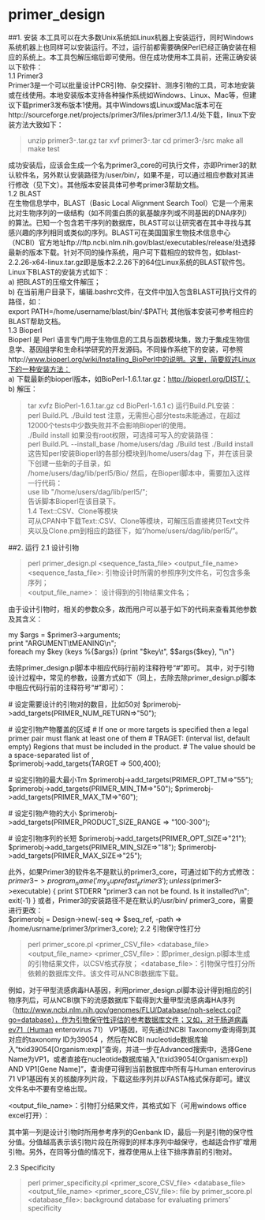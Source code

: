 primer_design
=============

##1.	安装
本工具可以在大多数Unix系统如Linux机器上安装运行，同时Windows系统机器上也同样可以安装运行。不过，运行前都需要确保Perl已经正确安装在相应的系统上。本工具包解压缩后即可使用。但在成功使用本工具前，还需正确安装以下软件：  
1.1	Primer3  
Primer3是一个可以批量设计PCR引物、杂交探针、测序引物的工具，可本地安装或在线使用。本地安装版本支持各种操作系统如Windows、Linux、Mac等，但建议下载primer3发布版本1使用。其中Windows或Linux或Mac版本可在http://sourceforge.net/projects/primer3/files/primer3/1.1.4/处下载，linux下安装方法大致如下：  

> unzip primer3-<release>.tar.gz
> tar xvf primer3-<release>.tar
> cd primer3-<release>/src
> make all
> make test

成功安装后，应该会生成一个名为primer3_core的可执行文件，亦即Primer3的默认软件名，另外默认安装路径为/user/bin/，如果不是，可以通过相应参数对其进行修改（见下文）。其他版本安装具体可参考primer3帮助文档。  
1.2	BLAST  
在生物信息学中，BLAST（Basic Local Alignment Search Tool）它是一个用来比对生物序列的一级结构（如不同蛋白质的氨基酸序列或不同基因的DNA序列）的算法。已知一个包含若干序列的数据库，BLAST可以让研究者在其中寻找与其感兴趣的序列相同或类似的序列。BLAST可在美国国家生物技术信息中心（NCBI）官方地址ftp://ftp.ncbi.nlm.nih.gov/blast/executables/release/处选择最新的版本下载。针对不同的操作系统，用户可下载相应的软件包，如blast-2.2.26-x64-linux.tar.gz即是版本2.2.26下的64位Linux系统的BLAST软件包。Linux下BLAST的安装方式如下：  
a)	把BLAST的压缩文件解压；  
b)	在当前用户目录下，编辑.bashrc文件，在文件中加入包含BLAST可执行文件的路径，如：  
export PATH=/home/username/blast/bin/:$PATH;
其他版本安装可参考相应的BLAST帮助文档。  
1.3	Bioperl  
Bioperl 是 Perl 语言专门用于生物信息的工具与函数模块集，致力于集成生物信息学、基因组学和生命科学研究的开发源码。不同操作系统下的安装，可参照http://www.bioperl.org/wiki/Installing_BioPerl中的说明。这里，简要叙述Linux下的一种安装方法：  
a)	下载最新的bioperl版本，如BioPerl-1.6.1.tar.gz：http://bioperl.org/DIST/；  
b)	解压：  
> tar xvfz BioPerl-1.6.1.tar.gz
> cd BioPerl-1.6.1
c)	运行Build.PL安装：  
> perl Build.PL
> ./Build test
注意，无需担心部分tests未能通过，在超过12000个tests中少数失败并不会影响Bioperl的使用。  
>./Build install
如果没有root权限，可选择可写入的安装路径：  
> perl Build.PL --install_base /home/users/dag
> ./Build test
> ./Build install
这告知perl安装Bioperl的各部分模块到/home/users/dag 下，并在该目录下创建一些新的子目录，如  
  		/home/users/dag/lib/perl5/Bio/
然后，在Bioperl脚本中，需要加入这样一行代码：  
use lib "/home/users/dag/lib/perl5/";  
告诉脚本Bioperl在该目录下。  
1.4	Text::CSV、Clone等模块  
可从CPAN中下载Text::CSV、Clone等模块，可解压后直接拷贝Text文件夹以及Clone.pm到相应的路径下，如“/home/users/dag/lib/perl5/”。

##2.	运行
2.1	设计引物  
> perl primer_design.pl <sequence_fasta_file> <output_file_name>  
<sequence_fasta_file>: 引物设计时所需的参照序列文件名，可包含多条序列；  
<output_file_name>： 设计得到的引物结果文件名；  

由于设计引物时，相关的参数众多，故而用户可以基于如下的代码来查看其他参数及其含义：  

my $args = $primer3->arguments;  
print "ARGUMENT\tMEANING\n";  
foreach my $key (keys %{$args}) {print "$key\t", $$args{$key}, "\n"}  

去除primer_design.pl脚本中相应代码行前的注释符号“#”即可。 
其中，对于引物设计过程中，常见的参数，设置方式如下（同上，去除去除primer_design.pl脚本中相应代码行前的注释符号“#”即可）： 

\# 设定需要设计的引物对的数目，比如50对
$primerobj->add_targets(PRIMER_NUM_RETURN=>"50"); 

\# 设定引物产物覆盖的区域
\# If one or more targets is specified then a legal primer pair must flank at least one of them
\# TRAGET: (interval list, default empty) Regions that must be included in the product. 
\# The value should be a space-separated list of <start>,<length>     
 $primerobj->add_targets(TARGET => 500,400); 

\# 设定引物的最大最小Tm
$primerobj->add_targets(PRIMER_OPT_TM=>"55");
$primerobj->add_targets(PRIMER_MIN_TM=>"50");
$primerobj->add_targets(PRIMER_MAX_TM=>"60");
	
\# 设定引物产物的大小
$primerobj->add_targets(PRIMER_PRODUCT_SIZE_RANGE => "100-300");
	
\# 设定引物序列的长短
$primerobj->add_targets(PRIMER_OPT_SIZE=>"21");
$primerobj->add_targets(PRIMER_MIN_SIZE=>"18");
 $primerobj->add_targets(PRIMER_MAX_SIZE=>"25");
	
此外，如果Primer3的软件名不是默认的primer3_core，可通过如下的方式修改：  
$primer3->program_name('my_suprefast_primer3');
unless ($primer3->executable) {
 	print STDERR "primer3 can not be found. Is it installed?\n";
 	exit(-1)
}
或者，Primer3的安装路径不是在默认的/usr/bin/ primer3_core，需要进行更改：  
$primerobj = Design->new(-seq => $seq_ref, -path => /home/usrname/primer3/primer3_core);
2.2	引物保守性打分
> perl primer_score.pl <primer_CSV_file> <database_file> <output_file_name>
<primer_CSV_file>：即primer_design.pl脚本生成的引物结果文件，以CSV格式存放；
<database_file>：引物保守性打分所依赖的数据库文件。该文件可从NCBI数据库下载。

例如，对于甲型流感病毒HA基因，利用primer_design.pl脚本设计得到相应的引物序列后，可从NCBI旗下的流感数据库下载得到大量甲型流感病毒HA序列（http://www.ncbi.nlm.nih.gov/genomes/FLU/Database/nph-select.cgi?go=database），作为引物保守性评估的参考数据库文件；又如，对于肠道病毒ev71（Human enterovirus 71） VP1基因，可先通过NCBI Taxonomy查询得到其对应的taxonomy ID为39054 ，然后在NCBI nucleotide数据库输入“txid39054[Organism:exp]”查询，并进一步在Advanced搜索中，选择Gene Name为VP1，或者直接在nucleotide数据库输入“(txid39054[Organism:exp]) AND VP1[Gene Name]”，查询便可得到当前数据库中所有与Human enterovirus 71 VP1基因有关的核酸序列片段，下载这些序列并以FASTA格式保存即可。建议文件名中不要有空格出现。

<output_file_name>：引物打分结果文件，其格式如下（可用windows office excel打开）：
 
其中第一列是设计引物时所用参考序列的Genbank ID，最后一列是引物的保守性分值。分值越高表示该引物片段在所得到的样本序列中越保守，也越适合作扩增用引物。另外，在同等分值的情况下，推荐使用从上往下排序靠前的引物对。    

2.3	Specificity
>perl primer_specificity.pl <primer_score_CSV_file> <database_file> <output_file_name>
<primer_score_CSV_file>: file by primer_score.pl
<database_file>: background database for evaluating primers’ specificity

